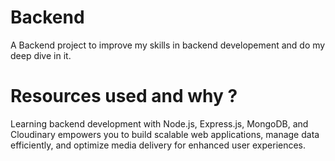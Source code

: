 # Backend

A Backend project to improve my skills in backend developement and do my deep dive in it.

# Resources used and why ?
Learning backend development with Node.js, Express.js, MongoDB, and Cloudinary empowers you to build scalable web applications, manage data efficiently, and optimize media delivery for enhanced user experiences.